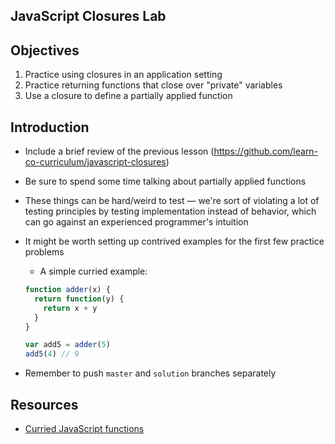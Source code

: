 JavaScript Closures Lab
---

## Objectives

1. Practice using closures in an application setting
2. Practice returning functions that close over "private" variables
3. Use a closure to define a partially applied function

## Introduction

- Include a brief review of the previous lesson (https://github.com/learn-co-curriculum/javascript-closures)
- Be sure to spend some time talking about partially applied functions
- These things can be hard/weird to test — we're sort of violating a lot of testing principles by testing implementation instead of behavior, which can go against an experienced programmer's intuition
- It might be worth setting up contrived examples for the first few practice problems
  - A simple curried example:

  ```javascript
  function adder(x) {
    return function(y) {
      return x + y
    }
  }

  var add5 = adder(5)
  add5(4) // 9
  ```

- Remember to push `master` and `solution` branches separately

## Resources

- [Curried JavaScript functions](http://javascript.crockford.com/www_svendtofte_com/code/curried_javascript/)
